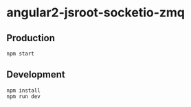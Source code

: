 # angular2-jsroot-socketio-zmq

## Production
```
npm start
```

## Development
```
npm install
npm run dev
```
